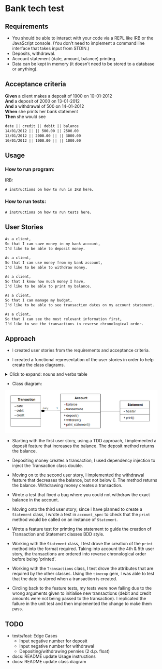 # Bank tech test

## Requirements

* You should be able to interact with your code via a REPL like IRB or the JavaScript console.  (You don't need to implement a command line interface that takes input from STDIN.)
* Deposits, withdrawal.
* Account statement (date, amount, balance) printing.
* Data can be kept in memory (it doesn't need to be stored to a database or anything).

## Acceptance criteria

**Given** a client makes a deposit of 1000 on 10-01-2012  
**And** a deposit of 2000 on 13-01-2012  
**And** a withdrawal of 500 on 14-01-2012  
**When** she prints her bank statement  
**Then** she would see

```
date || credit || debit || balance
14/01/2012 || || 500.00 || 2500.00
13/01/2012 || 2000.00 || || 3000.00
10/01/2012 || 1000.00 || || 1000.00
```

## Usage

### How to run program:
IRB:
```
# instructions on how to run in IRB here.
```

### How to run tests:

```
# instructions on how to run tests here. 
```

## User Stories

```
As a client,
So that I can save money in my bank account, 
I'd like to be able to deposit money.
```

```
As a client,
So that I can use money from my bank account, 
I'd like to be able to withdraw money.
```

```
As a client,
So that I know how much money I have, 
I'd like to be able to print my balance.
```

```
As a client,
So that I can manage my budget,
I'd like to be able to see transaction dates on my account statement. 
```

```
As a client,
So that I can see the most relevant information first,
I'd like to see the transactions in reverse chronological order.
```

## Approach

* I created user stories from the requirements and acceptance criteria.

* I created a functional representation of the user stories in order to help create the class diagrams. 
<details>
    <summary>Click to expand: nouns and verbs table</summary>

**Nouns**
| Nouns | Owner/Property owned? |
|---|---|
| Account | Owner |
| balance (money) | Property owned by Account |
| date | Property owned by Transaction |
| Transaction | Owner |
| transactions | property owned by Account |
| Statement | Owner |
| debit/credit (amount) | Property owned by Transaction |


**Verbs**
| Actions | Owned by? | Property it reads/changes? | Property owned by? |
|---|---|---|---|
| deposit | Account | balance | Account |
| withdraw | Account | balance | Account |
| print_statement | Account | print | Statement |

</details>


* Class diagram:

<img src="classdiagram.png" alt="class diagram" width="600"/>

* Starting with the first user story, using a TDD approach, I implemented a deposit feature that increases the balance. The deposit method returns the balance. 

* Depositing money creates a transaction, I used dependency injection to inject the Transaction class double.

* Moving on to the second user story, I implemented the withdrawal feature that decreases the balance, but not below 0. The method returns the balance. Withdrawing money creates a transaction. 

* Wrote a test that fixed a bug where you could not withdraw the exact balance in the account. 

* Moving onto the third user story; since I have planned to create a `Statement` class, I wrote a test in `account_spec` to check that the `print` method would be called on an instance of `Statement`. 

* Wrote a feature test for printing the statement to guide the creation of Transaction and Statement classes BDD style.

* Working with the `Statement` class, I test drove the creation of the `print` method into the format required. Taking into account the 4th & 5th user story, the transactions are ordered into reverse chronological order before being 'printed'.

* Working with the `Transactions` class, I test drove the attributes that are required by the other classes. Using the `timecop` gem, I was able to test that the date is stored when a transaction is created. 

* Circling back to the feature tests, my tests were now failing due to the wrong arguments given to initialise new transactions (debit and credit amounts were not being passed to the transaction). I replicated the failure in the unit test and then implemented the change to make them pass.

## TODO

- tests/feat: Edge Cases 
  - Input negative number for deposit
  - Input negative number for withdrawal
  - Depositing/withdrawing pennies (2 d.p. float)
- docs: README update Usage instructions
- docs: README update class diagram
